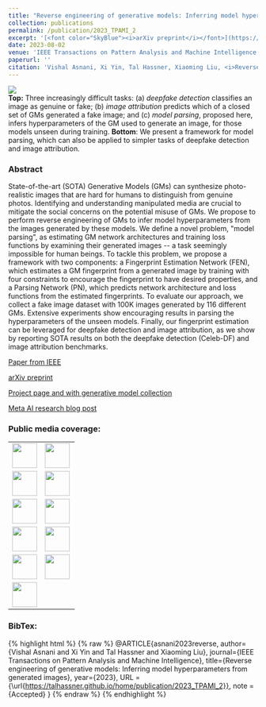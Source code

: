```yaml
---
title: "Reverse engineering of generative models: Inferring model hyperparameters from generated images"
collection: publications
permalink: /publication/2023_TPAMI_2
excerpt: '[<font color="SkyBlue"><i>arXiv preprint</i></font>](https://arxiv.org/pdf/2106.07873.pdf)'
date: 2023-08-02
venue: 'IEEE Transactions on Pattern Analysis and Machine Intelligence'
paperurl: ''
citation: 'Vishal Asnani, Xi Yin, Tal Hassner, Xiaoming Liu, <i>Reverse engineering of generative models: Inferring model hyperparameters from generated images.</i> IEEE Transactions on Pattern Analysis and Machine Intelligence. Accepted, Aug. 2023.'
---
```


<img src='https://github.com/vishal3477/Reverse_Engineering_GMs/raw/main/image/teaser_resized.png'><br/>
<b>Top:</b> Three increasingly difficult tasks: (a) *deepfake detection* classifies an image as genuine or fake; (b) *image attribution* predicts which of a closed set of GMs generated a fake image; and (c) *model parsing*, proposed here, infers hyperparameters of the GM used to generate an image, for those models unseen during training. <b>Bottom</b>: We present a framework for model parsing, which can also be applied to simpler tasks of deepfake detection and image attribution.


### Abstract
State-of-the-art (SOTA) Generative Models (GMs) can synthesize photo-realistic images that are hard for humans to distinguish from genuine photos. Identifying and understanding manipulated media are crucial to mitigate the social concerns on the potential misuse of GMs. We propose to perform reverse engineering of GMs to infer model hyperparameters from the images generated by these models. We define a novel problem, "model parsing", as estimating GM network architectures and training loss functions by examining their generated images -- a task seemingly impossible for human beings. To tackle this problem, we propose a framework with two components: a Fingerprint Estimation Network (FEN), which estimates a GM fingerprint from a generated image by training with four constraints to encourage the fingerprint to have desired properties, and a Parsing Network (PN), which predicts network architecture and loss functions from the estimated fingerprints. To evaluate our approach, we collect a fake image dataset with 100K images generated by 116 different GMs. Extensive experiments show encouraging results in parsing the hyperparameters of the unseen models. Finally, our fingerprint estimation can be leveraged for deepfake detection and image attribution, as we show by reporting SOTA results on both the deepfake detection (Celeb-DF) and image attribution benchmarks.


[Paper from IEEE](https://www.computer.org/csdl/journal/tp/5555/01/10202583/1PhSMobmlUs)

[arXiv preprint](https://arxiv.org/abs/2106.07873)

[Project page and with generative model collection](https://github.com/vishal3477/Reverse_Engineering_GMs)

[Meta AI research blog post](https://ai.meta.com/blog/reverse-engineering-generative-model-from-a-single-deepfake-image/) 


### Public media coverage:
<!-- [![IMAGE ALT TEXT](https://upload.wikimedia.org/wikipedia/commons/thumb/e/e3/CNBC_logo.svg/701px-CNBC_logo.svg.png)](https://www.cnbc.com/2021/06/16/facebook-scientists-say-they-can-tell-where-deepfakes-come-from.html "CNBC") -->

<!-- [![IMAGE ALT TEXT](https://upload.wikimedia.org/wikipedia/commons/thumb/c/cf/CNET_%282022%29.svg/220px-CNET_%282022%29.svg.png)](https://www.cnet.com/news/privacy/facebook-steps-up-efforts-to-study-deepfakes/?PostType=link&ServiceType=twitter&TheTime=2021-06-16T16%3A03%3A06&UniqueID=5656784E-CEBC-11EB-BC13-31D94744363C&ftag=COS-05-10aaa0b "CNET") -->

<!-- [![IMAGE ALT TEXT](https://upload.wikimedia.org/wikipedia/commons/thumb/b/bb/Engadget-logo.svg/640px-Engadget-logo.svg.png)](https://www.engadget.com/facebooks-latest-ai-detects-deep-fakes-and-knows-where-they-came-from-160012532.html "Engadget") -->

<!-- [![IMAGE ALT TEXT](https://upload.wikimedia.org/wikipedia/commons/thumb/7/74/Fortune_magazine_logo_2016.svg/200px-Fortune_magazine_logo_2016.svg.png)](https://fortune.com/2021/06/16/facebook-detecting-deepfakes-research-michigan-state/ "Fortune") -->

<!-- [![IMAGE ALT TEXT](https://upload.wikimedia.org/wikipedia/commons/thumb/7/7a/Michigan_State_University_wordmark.svg/220px-Michigan_State_University_wordmark.svg.png)](https://msutoday.msu.edu/news/2021/deepfake-detection "MSU") -->


<!-- [![IMAGE ALT TEXT](https://upload.wikimedia.org/wikipedia/commons/thumb/c/c0/New_Scientist_logo.svg/689px-New_Scientist_logo.svg.png)](https://www.newscientist.com/article/2281198-facebook-ai-aims-to-identify-deepfake-images-and-trace-their-creators/ "New Scientist") -->

<!-- [![IMAGE ALT TEXT](https://www.dremio.com/wp-content/uploads/2021/10/sa-logo.png)](https://siliconangle.com/2021/06/16/facebook-reverse-engineering-deepfakes-detect-ai-models-used-create/ "SiliconANGLE") -->

<!-- [![IMAGE ALT TEXT](https://upload.wikimedia.org/wikipedia/commons/thumb/7/7b/VentureBeat_logo.svg/401px-VentureBeat_logo.svg.png)](https://venturebeat.com/business/facebooks-ai-reverse-engineers-models-used-to-generate-deepfakes/ "VentureBeat") -->

<!-- [![IMAGE ALT TEXT](https://upload.wikimedia.org/wikipedia/commons/thumb/f/fb/The_Verge_Logo_2016.svg/220px-The_Verge_Logo_2016.svg.png)](https://www.theverge.com/2021/6/16/22534690/facebook-deepfake-detection-reverse-engineer-ai-model-hyperparameters "The Verge") -->

<!-- [![IMAGE ALT TEXT](https://s.wsj.net/img/meta/wsj-social-share.png)](https://www.wsj.com/articles/facebook-michigan-state-develop-deepfake-detection-technique-11623859200 "The Wall Street Journal") -->

<table style="border-collapse: collapse; border: none;">
  <tr>
    <td style="border: none; ">
      <a href="https://www.cnbc.com/2021/06/16/facebook-scientists-say-they-can-tell-where-deepfakes-come-from.html"><img src="https://upload.wikimedia.org/wikipedia/commons/thumb/e/e3/CNBC_logo.svg/701px-CNBC_logo.svg.png" height="50px" style="height: 50px !important; width: auto !important;" /></a>
    </td>
    <td style="border: none; padding-right: 10px;">
      <a href="https://www.cnet.com/news/privacy/facebook-steps-up-efforts-to-study-deepfakes/"><img src="https://upload.wikimedia.org/wikipedia/commons/thumb/c/cf/CNET_%282022%29.svg/220px-CNET_%282022%29.svg.png" height="50px" style="height: 50px !important; width: auto !important;" /></a>
    </td>
  </tr>
  <tr>
    <td style="border: none; ">
      <a href="https://www.engadget.com/facebooks-latest-ai-detects-deep-fakes-and-knows-where-they-came-from-160012532.html"><img src="https://upload.wikimedia.org/wikipedia/commons/thumb/b/bb/Engadget-logo.svg/640px-Engadget-logo.svg.png" height="50px" style="height: 50px !important; width: auto !important;" /></a>
    </td>
    <td style="border: none; padding-right: 10px;">
      <a href="https://fortune.com/2021/06/16/facebook-detecting-deepfakes-research-michigan-state/"><img src="https://upload.wikimedia.org/wikipedia/commons/thumb/7/74/Fortune_magazine_logo_2016.svg/200px-Fortune_magazine_logo_2016.svg.png" height="50px" style="height: 50px !important; width: auto !important;" /></a>
    </td>
  </tr> 
  <tr>
    <td style="border: none; ">
      <a href="https://fortune.com/2021/06/16/facebook-detecting-deepfakes-research-michigan-state/"><img src="https://upload.wikimedia.org/wikipedia/commons/thumb/7/74/Fortune_magazine_logo_2016.svg/200px-Fortune_magazine_logo_2016.svg.png" height="50px" style="height: 50px !important; width: auto !important;" /></a>
    </td>
    <td style="border: none; padding-right: 10px;">
      <a href="https://msutoday.msu.edu/news/2021/deepfake-detection"><img src="https://upload.wikimedia.org/wikipedia/commons/thumb/7/7a/Michigan_State_University_wordmark.svg/220px-Michigan_State_University_wordmark.svg.png" height="50px" style="height: 50px !important; width: auto !important;" /></a>
    </td>
  </tr>
  <tr>
    <td style="border: none; ">
      <a href="https://www.newscientist.com/article/2281198-facebook-ai-aims-to-identify-deepfake-images-and-trace-their-creators/"><img src="https://upload.wikimedia.org/wikipedia/commons/thumb/c/c0/New_Scientist_logo.svg/689px-New_Scientist_logo.svg.png" height="50px" style="height: 50px !important; width: auto !important;" /></a>
    </td>
    <td style="border: none; padding-right: 10px;">
      <a href="https://siliconangle.com/2021/06/16/facebook-reverse-engineering-deepfakes-detect-ai-models-used-create/"><img src="https://www.dremio.com/wp-content/uploads/2021/10/sa-logo.png" height="50px" style="height: 50px !important; width: auto !important;" /></a>
    </td>
  </tr>
  <tr>
    <td style="border: none; ">
      <a href="https://venturebeat.com/business/facebooks-ai-reverse-engineers-models-used-to-generate-deepfakes/"><img src="https://upload.wikimedia.org/wikipedia/commons/thumb/7/7b/VentureBeat_logo.svg/401px-VentureBeat_logo.svg.png" height="50px" style="height: 50px !important; width: auto !important;" /></a>
    </td>
    <td style="border: none; padding-right: 10px;">
      <a href="https://www.theverge.com/2021/6/16/22534690/facebook-deepfake-detection-reverse-engineer-ai-model-hyperparameters/"><img src="https://upload.wikimedia.org/wikipedia/commons/thumb/f/fb/The_Verge_Logo_2016.svg/220px-The_Verge_Logo_2016.svg.png" height="50px" style="height: 50px !important; width: auto !important;" /></a>
    </td>
  </tr>
  <tr>
    <td style="border: none; ">
      <a href="https://www.wsj.com/articles/facebook-michigan-state-develop-deepfake-detection-technique-11623859200/"><img src="https://s.wsj.net/img/meta/wsj-social-share.png" height="50px" style="height: 50px !important; width: auto !important;" /></a>
    </td>
  </tr>          
</table>





### BibTex:
{% highlight html %}
{% raw %}
@ARTICLE{asnani2023reverse,
  author={Vishal Asnani and Xi Yin and Tal Hassner and Xiaoming Liu},
  journal={IEEE Transactions on Pattern Analysis and Machine Intelligence},
  title={Reverse engineering of generative models: Inferring model hyperparameters from generated images},
  year={2023},
  URL = {\url{https://talhassner.github.io/home/publication/2023_TPAMI_2}},
  note = {Accepted}
}
{% endraw %}
{% endhighlight %}